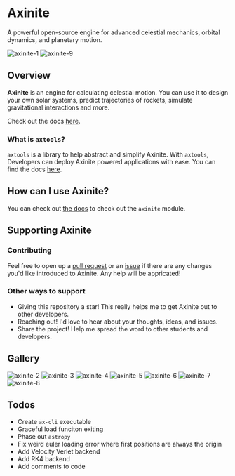 # Axinite
A powerful open-source engine for advanced celestial mechanics, orbital dynamics, and planetary motion.

![axinite-1](https://github.com/user-attachments/assets/bcd7bc7e-627e-44e5-bfc6-d2ddd787a208)
![axinite-9](https://github.com/user-attachments/assets/8e07f586-3eda-439f-ab1c-8875da6b9e5a)

## Overview
**Axinite** is an engine for calculating celestial motion. 
You can use it to design your own solar systems, predict trajectories of rockets, simulate gravitational interactions and more.

Check out the docs [here](https://jewels86.gitbook.io/axinite/axinite/getting-started).
### What is `axtools`?
`axtools` is a library to help abstract and simplify Axinite. With `axtools`, Developers can deploy Axinite powered applications with ease. 
You can find the docs [here](https://jewels86.gitbook.io/axinite/axtools/quickstart).

## How can I use Axinite?
You can check out [the docs](https://jewels86.gitbook.io/axinite/) to check out the `axinite` module.



## Supporting Axinite
### Contributing
Feel free to open up a [pull request](https://github.com/jewels86/Axinite/pulls) or an [issue](https://github.com/jewels86/Axinite/issues) if there are any changes you'd like introduced to Axinite.
Any help will be appricated!
### Other ways to support
- Giving this repository a star! This really helps me to get Axinite out to other developers.
- Reaching out! I'd love to hear about your thoughts, ideas, and issues.
- Share the project! Help me spread the word to other students and developers.

## Gallery
![axinite-2](https://github.com/user-attachments/assets/2e952d41-5585-484d-bc3b-05c92aeefe2d)
![axinite-3](https://github.com/user-attachments/assets/ba434ce4-79a3-4a04-a7c4-45232d9fa11a)
![axinite-4](https://github.com/user-attachments/assets/af13ee05-f6ef-4d24-8446-39e6544df2ca)
![axinite-5](https://github.com/user-attachments/assets/c16db758-2ad2-47d8-9f1d-190727f9e881)
![axinite-6](https://github.com/user-attachments/assets/9f2b21b8-e90d-4c5b-9cde-027dfb0ee704)
![axinite-7](https://github.com/user-attachments/assets/100bb29e-3972-4170-bee2-98f9e512116c)
![axinite-8](https://github.com/user-attachments/assets/e39cafc8-7670-4a9d-a0c8-c95682641a95)

## Todos
- Create `ax-cli` executable
- Graceful load funciton exiting
- Phase out `astropy`
- Fix weird euler loading error where first positions are always the origin
- Add Velocity Verlet backend
- Add RK4 backend
- Add comments to code